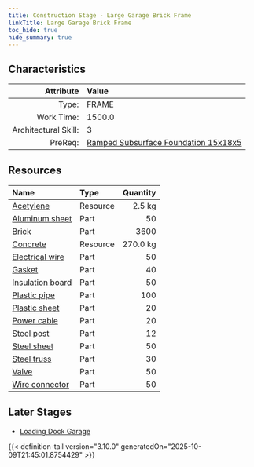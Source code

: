 ```yaml
---
title: Construction Stage - Large Garage Brick Frame
linkTitle: Large Garage Brick Frame
toc_hide: true
hide_summary: true
---
```

<!-- This is generated by the MarsSim HelpGenertor, do not edit. -->

## Characteristics

| Attribute      | Value |
|--------:|:------|
|Type:|FRAME|
|Work Time:|1500.0|
|Architectural Skill:|3|
|PreReq:|[Ramped Subsurface Foundation 15x18x5](/docs/definitions/construction/ramped-subsurface-foundation-15x18x5)|

## Resources

| Name | Type | Quantity |
|:-----|:-----|-----:|
|[Acetylene](/docs/definitions/resource/acetylene)|Resource|2.5 kg|
|[Aluminum sheet](/docs/definitions/part/aluminum-sheet)|Part|50|
|[Brick](/docs/definitions/part/brick)|Part|3600|
|[Concrete](/docs/definitions/resource/concrete)|Resource|270.0 kg|
|[Electrical wire](/docs/definitions/part/electrical-wire)|Part|50|
|[Gasket](/docs/definitions/part/gasket)|Part|40|
|[Insulation board](/docs/definitions/part/insulation-board)|Part|50|
|[Plastic pipe](/docs/definitions/part/plastic-pipe)|Part|100|
|[Plastic sheet](/docs/definitions/part/plastic-sheet)|Part|20|
|[Power cable](/docs/definitions/part/power-cable)|Part|20|
|[Steel post](/docs/definitions/part/steel-post)|Part|12|
|[Steel sheet](/docs/definitions/part/steel-sheet)|Part|50|
|[Steel truss](/docs/definitions/part/steel-truss)|Part|30|
|[Valve](/docs/definitions/part/valve)|Part|50|
|[Wire connector](/docs/definitions/part/wire-connector)|Part|50|

## Later Stages
- [Loading Dock Garage](/docs/definitions/construction/loading-dock-garage)



{{< definition-tail version="3.10.0" generatedOn="2025-10-09T21:45:01.8754429" >}}

